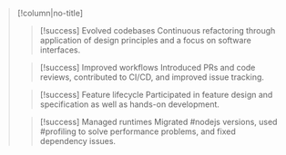 > [!column|no-title]
> > [!success] Evolved codebases
> > Continuous refactoring through application of design principles and a focus on software interfaces.
> 
> > [!success] Improved workflows
> > Introduced PRs and code reviews, contributed to CI/CD, and improved issue tracking.
> 
> > [!success] Feature lifecycle
> > Participated in feature design and specification as well as hands-on development.
> 
> > [!success] Managed runtimes
> > Migrated #nodejs versions, used #profiling to solve performance problems, and fixed dependency issues.


